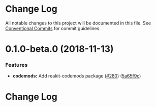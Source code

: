 # Change Log

All notable changes to this project will be documented in this file.
See [Conventional Commits](https://conventionalcommits.org) for commit guidelines.

# 0.1.0-beta.0 (2018-11-13)


### Features

* **codemods:** Add reakit-codemods package ([#280](https://github.com/reakit/reakit/tree/master/packages/reakit-codemods/issues/280)) ([5a65f9c](https://github.com/reakit/reakit/tree/master/packages/reakit-codemods/commit/5a65f9c))





# Change Log
